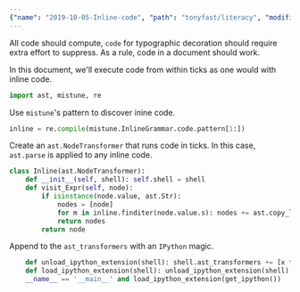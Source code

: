 ```yaml
---
{"name": "2019-10-05-Inline-code", "path": "tonyfast/literacy", "modified_date": "December 12, 2019"}
---
```

All code should compute, <code>code</code> for typographic decoration should require extra effort to suppress.  As a rule, code in a document should work.


In this document, we'll execute code from within ticks as one would with inline code.


```python
import ast, mistune, re
```

Use `mistune`'s pattern to discover inine code.


```python
inline = re.compile(mistune.InlineGrammar.code.pattern[1:])
```

Create an `ast.NodeTransformer` that runs code in ticks.  In this case, `ast.parse` is applied to any inline code.


```python
class Inline(ast.NodeTransformer):
    def __init__(self, shell): self.shell = shell
    def visit_Expr(self, node):
        if isinstance(node.value, ast.Str):
            nodes = [node]
            for m in inline.finditer(node.value.s): nodes += ast.copy_location(self.shell.compile.ast_parse(m.group().strip('`')), node).body
            return nodes
        return node
```

Append to the `ast_transformers` with an `IPython` magic.


```python
    def unload_ipython_extension(shell): shell.ast_transformers += [x for x in shell.ast_transformers if not isinstance(x, Inline)]
    def load_ipython_extension(shell): unload_ipython_extension(shell); shell.ast_transformers += [Inline(shell)]
    __name__ == '__main__' and load_ipython_extension(get_ipython())
```
